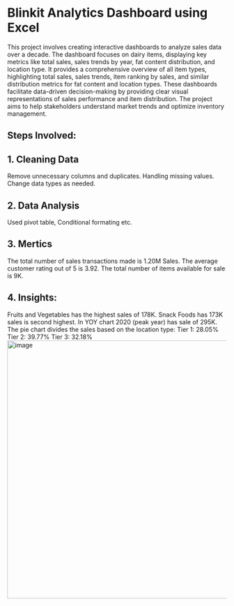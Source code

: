 # Blinkit Analytics Dashboard using Excel
This project involves creating interactive dashboards to analyze sales data over a decade. The dashboard focuses on dairy items, displaying key metrics like total sales, sales trends by year, fat content distribution, and location type. It provides a comprehensive overview of all item types, highlighting total sales, sales trends, item ranking by sales, and similar distribution metrics for fat content and location types. These dashboards facilitate data-driven decision-making by providing clear visual representations of sales performance and item distribution. The project aims to help stakeholders understand market trends and optimize inventory management.

## Steps Involved:
## 1. Cleaning Data
Remove unnecessary columns and duplicates.
Handling missing values.
Change data types as needed.
## 2. Data Analysis
Used pivot table, Conditional formating etc.
## 3. Mertics
The total number of sales transactions made is 1.20M Sales.
The average customer rating out of 5 is 3.92.
The total number of items available for sale is 9K.
## 4. Insights:
Fruits and Vegetables has the highest sales of 178K.
Snack Foods has 173K sales is second highest.
In YOY chart 2020 (peak year) has sale of 295K.
The pie chart divides the sales based on the location type:
Tier 1: 28.05%
Tier 2: 39.77%
Tier 3: 32.18%
<img width="1200" height="592" alt="image" src="https://github.com/user-attachments/assets/b45ff245-3caf-4503-83c4-9e77e2c432c6" />
